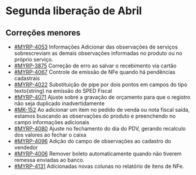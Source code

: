 # Segunda liberação de Abril

## Correções menores
* [#MYRP-4053](https://devmyrp.atlassian.net/browse/MYRP-4053) Informações Adicionar das observações de serviços sobrescreviam as demais observações informadas no produto ou no próprio serviço.
* [#MYRP-3875](https://devmyrp.atlassian.net/browse/MYRP-3875) Correção de erro ao salvar o recebimento via cartão
* [#MYRP-4067](https://devmyrp.atlassian.net/browse/MYRP-4067) Controle de emissão de NFe quando há pendências cadastrais
* [#MYRP-4022](https://devmyrp.atlassian.net/browse/MYRP-4022) Substituição de pipe por dois pontos em campos do tipo texto(string) na emissão do SPED Fiscal
* [#MYRP-4071](https://devmyrp.atlassian.net/browse/MYRP-4071) Ajuste sobre a gravação de orçamento para que o registro não seja duplicado inadvertidamente
* [#MK-152](https://devmyrp.atlassian.net/browse/MK-152) Ao adicionar um item no pedido de venda ou nota fiscal saída, estamos buscando as observações do produto e preenchendo no campo informações adicionais
* [#MYRP-4080](https://devmyrp.atlassian.net/browse/MYRP-4080) Ajuste no fechamento do dia do PDV, gerando recalculo dos valores ao fechar o caixa
* [#MYRP-4096](https://devmyrp.atlassian.net/browse/MYRP-4096) Adição do campo de observações ao cadastro do vendedor
* [#MYRP-4006](https://devmyrp.atlassian.net/browse/MYRP-4006) Remover boleto automaticamente quando não tiverem remessa enviadas ao banco.
* [#MYRP-4131](https://devmyrp.atlassian.net/browse/MYRP-4131) Adicionadas novas colunas no relatório de itens de NFe.




